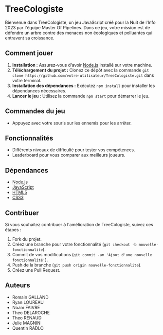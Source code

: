 # TreeCologiste

Bienvenue dans TreeCologiste, un jeu JavaScript créé pour la Nuit de l'Info 2023 par l'équipe Master Of Pipelines. Dans ce jeu, votre mission est de défendre un arbre contre des menaces non écologiques et polluantes qui entravent sa croissance.

## Comment jouer

1. **Installation :** Assurez-vous d'avoir [Node.js](https://nodejs.org/) installé sur votre machine.
2. **Téléchargement du projet :** Clonez ce dépôt avec la commande `git clone https://github.com/votre-utilisateur/TreeCologiste.git` dans votre terminal.
3. **Installation des dépendances :** Exécutez `npm install` pour installer les dépendances nécessaires.
4. **Lancer le jeu :** Utilisez la commande `npm start` pour démarrer le jeu.

## Commandes du jeu

- Appuyez avec votre souris sur les ennemis pour les arrêter.
<!-- 
## Captures d'écran

![Capture d'écran 1](screenshots/screenshot1.png)
*Capture d'écran 1.*

![Capture d'écran 2](screenshots/screenshot2.png)
*Capture d'écran 2.*
-->

## Fonctionnalités

- Différents niveaux de difficulté pour tester vos compétences.
- Leaderboard pour vous comparer aux meilleurs joueurs.

## Dépendances

- [Node.js](https://nodejs.org/)
- [JavaScript](https://developer.mozilla.org/fr/docs/Web/JavaScript)
- [HTML5](https://developer.mozilla.org/fr/docs/Web/HTML)
- [CSS3](https://developer.mozilla.org/fr/docs/Web/CSS)

## Contribuer

Si vous souhaitez contribuer à l'amélioration de TreeCologiste, suivez ces étapes :

1. Fork du projet.
2. Créez une branche pour votre fonctionnalité (`git checkout -b nouvelle-fonctionnalite`).
3. Commit de vos modifications (`git commit -am 'Ajout d'une nouvelle fonctionnalité'`).
4. Push de la branche (`git push origin nouvelle-fonctionnalite`).
5. Créez une Pull Request.

## Auteurs

- Romain GALLAND 
- Ryan LOUREAU
- Noam FAIVRE
- Theo DELAROCHE
- Theo RENAUD
- Julie MAGNIN
- Quentin RADLO

<!--
## Licence

Ce projet est sous licence [Licence](LICENSE) - voir le fichier **LICENSE** pour plus de détails.

-->
